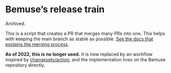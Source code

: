# Bemuse’s release train

Archived.

This is a script that creates a PR that merges many PRs into one. This helps with keeping the main branch as stable as possible. [See the docs that explains the merging process](https://github.com/bemusic/bemuse/blob/9ae9513826385ebf71ddbc14ac4443648bf36234/website/docs/workflows.md).

**As of 2022, this is no longer used.** It is now replaced by an workflow inspired by [changesets/action](https://github.com/changesets/action), and the implementation lives on the Bemuse repository directly.
